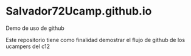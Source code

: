 # Salvador72Ucamp.github.io
Demo de uso de github

Este repositorio tiene como finalidad demostrar el flujo de github de los ucampers del c12
